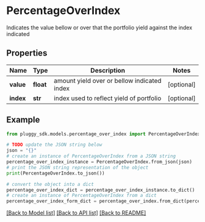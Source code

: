 # PercentageOverIndex

Indicates the value bellow or over that the portfolio yield against the index indicated

## Properties

Name | Type | Description | Notes
------------ | ------------- | ------------- | -------------
**value** | **float** | amount yield over or bellow indicated index | [optional] 
**index** | **str** | index used to reflect yield of portfolio | [optional] 

## Example

```python
from pluggy_sdk.models.percentage_over_index import PercentageOverIndex

# TODO update the JSON string below
json = "{}"
# create an instance of PercentageOverIndex from a JSON string
percentage_over_index_instance = PercentageOverIndex.from_json(json)
# print the JSON string representation of the object
print(PercentageOverIndex.to_json())

# convert the object into a dict
percentage_over_index_dict = percentage_over_index_instance.to_dict()
# create an instance of PercentageOverIndex from a dict
percentage_over_index_form_dict = percentage_over_index.from_dict(percentage_over_index_dict)
```
[[Back to Model list]](../README.md#documentation-for-models) [[Back to API list]](../README.md#documentation-for-api-endpoints) [[Back to README]](../README.md)


